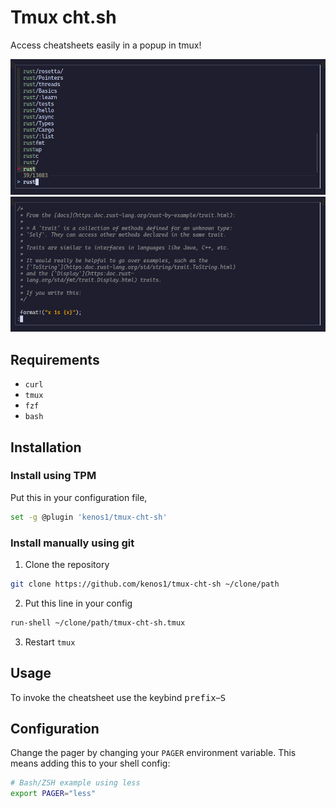 # Tmux cht.sh

Access cheatsheets easily in a popup in tmux!

![FZF Selection](./assets/selection.png)
![Viewing](./assets/pager.png)

## Requirements

- `curl`
- `tmux`
- `fzf`
- `bash`

## Installation

### Install using TPM

Put this in your configuration file,

```sh
set -g @plugin 'kenos1/tmux-cht-sh'
```

### Install manually using git

1. Clone the repository

```sh
git clone https://github.com/kenos1/tmux-cht-sh ~/clone/path
```

2. Put this line in your config

```sh
run-shell ~/clone/path/tmux-cht-sh.tmux
```

3. Restart `tmux`

## Usage

To invoke the cheatsheet use the keybind <kbd>prefix</kbd>–<kbd>S</kbd>

## Configuration

Change the pager by changing your `PAGER` environment variable. This means adding this to your shell config:

```sh
# Bash/ZSH example using less
export PAGER="less"
```
